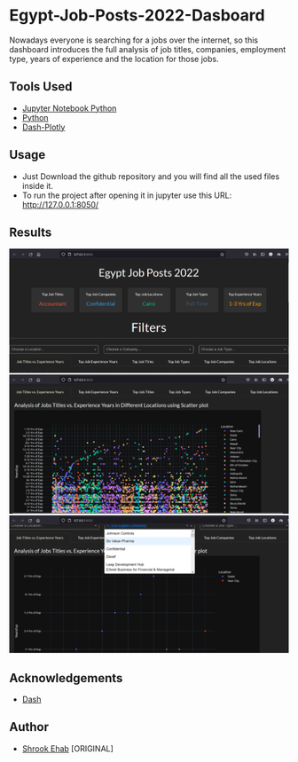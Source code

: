 # Egypt-Job-Posts-2022-Dasboard

Nowadays everyone is searching for a jobs over the internet, so this dashboard introduces the full analysis of job titles, companies, employment type, years of experience and the location for those jobs.

## Tools Used

* [Jupyter Notebook Python](https://jupyter.org/)
* [Python](https://www.python.org/)
* [Dash-Plotly](https://dash.plotly.com/installation)

## Usage

* Just Download the github repository and you will find all the used files inside it.
* To run the project after opening it in jupyter use this URL: http://127.0.0.1:8050/

## Results

![1](https://github.com/shrookehab/Egypt-Job-Posts-2022-Dasboard/blob/main/assets/Screenshots/1.PNG)
![2](https://github.com/shrookehab/Egypt-Job-Posts-2022-Dasboard/blob/main/assets/Screenshots/2.PNG)
![3](https://github.com/shrookehab/Egypt-Job-Posts-2022-Dasboard/blob/main/assets/Screenshots/3.PNG)

## Acknowledgements

* [Dash](https://plotly.com/dash/)

## Author 

* [Shrook Ehab](https://github.com/shrookehab) [ORIGINAL]
